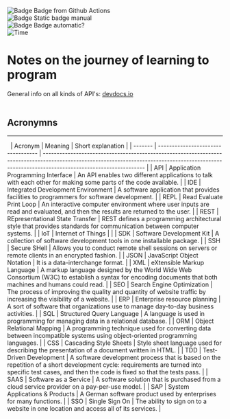 ![Badge](https://github.com/tschoolderman/Notes/actions/workflows/main.yml/badge.svg) Badge from Github Actions  
![Badge](https://img.shields.io/badge/Last%20updated-2023--02--11-blueviolet) Static badge manual  
![Badge](https://img.shields.io/github/last-commit/tschoolderman/Notes/main) Badge automatic?  
![Time](https://byob.yarr.is/tschoolderman/Notes/time)
# Notes on the journey of learning to program <!-- omit from toc -->  

General info on all kinds of API's: [devdocs.io](https://devdocs.io/)  
&nbsp;

## Acronymns  
---
&nbsp;
| Acronym | Meaning                            | Short explanation                                                                                                                                                                                 |
| ------- | ---------------------------------- | ------------------------------------------------------------------------------------------------------------------------------------------------------------------------------------------------- |
| API     | Application Programming Interface  | An API enables two different applications to talk with each other for making some parts of the code available.                                                                                    |
| IDE     | Integrated Development Environment | A software application that provides facilities to programmers for software development.                                                                                                          |
| REPL    | Read Evaluate Print Loop           | An interactive computer environment where user inputs are read and evaluated, and then the results are returned to the user.                                                                      |
| REST    | REpresentational State Transfer    | REST defines a programming architectural style that provides standards for communication between computer systems.                                                                                |
| IoT     | Internet of Things                 |                                                                                                                                                                                                   |
| SDK     | Software Development Kit           | A collection of software development tools in one installable package.                                                                                                                            |
| SSH     | Secure SHell                       | Allows you to conduct remote shell sessions on servers or remote clients in an encrypted fashion.                                                                                                 |
| JSON    | JavaScript Object Notation         | It is a data-interchange format.                                                                                                                                                                  |
| XML     | eXtensible Markup Language         | A markup language designed by the World Wide Web Consortium (W3C) to establish a syntax for encoding documents that both machines and humans could read.                                          |
| SEO     | Search Engine Optimization         | The process of improving the quality and quantity of website traffic by increasing the visibility of a website.                                                                                   |
| ERP     | Enterprise resource planning       | A sort of software that organizations use to manage day-to-day business activities.                                                                                                               |
| SQL     | Structured Query Language          | A language is used in programming for managing data in a relational database.                                                                                                                     |
| ORM     | Object Relational Mapping          | A programming technique used for converting data between incompatible systems using object-oriented programming languages.                                                                        |
| CSS     | Cascading Style Sheets             | Style sheet language used for describing the presentation of a document written in HTML.                                                                                                          |
| TDD     | Test-Driven Development            | A software development process that is based on the repetition of a short development cycle: requirements are turned into specific test cases, and then the code is fixed so that the tests pass. |
| SAAS    | Software as a Service              | A software solution that is purchased from a cloud service provider on a pay-per-use model.                                                                                                       |
| SAP     | System Applications & Products     | A German software product used by enterprises for many functions.                                                                                                                                 |
| SSO     | Single Sign On                     | The ability to sign on to a website in one location and access all of its services.                                                                                                               |
